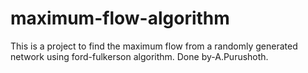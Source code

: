 # maximum-flow-algorithm

This is a project to find the maximum flow from a randomly generated network using ford-fulkerson algorithm.
Done by-A.Purushoth.

